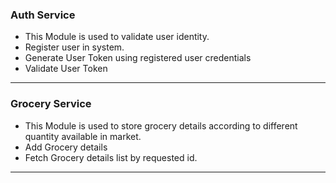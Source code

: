 ### Auth Service

- This Module is used to validate user identity.
- Register user in system.
- Generate User Token using registered user credentials
- Validate User Token
---

### Grocery Service

- This Module is used to store grocery details according to different quantity available in market.
- Add Grocery details
- Fetch Grocery details list by requested id.
---
